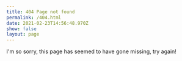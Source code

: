 ```yaml
---
title: 404 Page not found
permalink: /404.html
date: 2021-02-23T14:56:48.970Z
show: false
layout: page
---
```

 I'm so sorry, this page has seemed to have gone missing, try again!